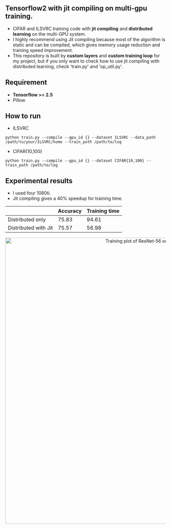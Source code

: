 ## Tensorflow2 with jit compiling on multi-gpu training.
- CIFAR and ILSVRC training code with **jit compiling** and **distributed learning** on the multi-GPU system.
- I highly recommend using Jit compiling because most of the algorithm is static and can be compiled, which gives memory usage reduction and training speed improvement.
- This repository is built by **custom layers** and **custom training loop** for my project, but if you only want to check how to use jit compiling with distributed learning, check 'train.py' and 'op_util.py'.

## Requirement
- **Tensorflow >= 2.5**
- Pillow

## How to run
- ILSVRC
```
python train.py --compile --gpu_id {} --dataset ILSVRC --data_path /path/to/your/ILSVRC/home --train_path /path/to/log
```

- CIFAR{10,100}
```
python train.py --compile --gpu_id {} --dataset CIFAR{10,100} --train_path /path/to/log
```

## Experimental results
- I used four 1080ti.
- Jit compiling gives a 40% speedup for training time.

|          | Accuracy | Training time
|------------| ------------- | -------------
|Distributed only     | 75.83 | 94.61
|Distributed with Jit     | 75.57 | 56.98

<p align="center">
<img width="900" alt="Training plot of ResNet-56 on ILSVRC-2012" src="https://user-images.githubusercontent.com/26036843/104848882-1c1b9400-592a-11eb-82ea-abb20bd339ba.png">
</p>
